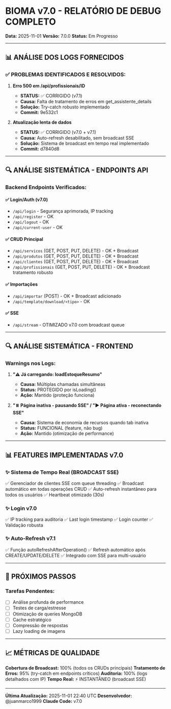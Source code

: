 # BIOMA v7.0 - RELATÓRIO DE DEBUG COMPLETO

**Data:** 2025-11-01
**Versão:** 7.0.0
**Status:** Em Progresso

---

## 📊 ANÁLISE DOS LOGS FORNECIDOS

### ✅ PROBLEMAS IDENTIFICADOS E RESOLVIDOS:

1. **Erro 500 em /api/profissionais/ID**
   - **STATUS:** ✅ CORRIGIDO (v7.1)
   - **Causa:** Falta de tratamento de erros em get_assistente_details
   - **Solução:** Try-catch robusto implementado
   - **Commit:** 9e532c1

2. **Atualização lenta de dados**
   - **STATUS:** ✅ CORRIGIDO (v7.0 + v7.1)
   - **Causa:** Auto-refresh desabilitado, sem broadcast SSE
   - **Solução:** Sistema de broadcast em tempo real implementado
   - **Commit:** d7840d8

---

## 🔍 ANÁLISE SISTEMÁTICA - ENDPOINTS API

### Backend Endpoints Verificados:

#### ✅ Login/Auth (v7.0)
- `/api/login` - Segurança aprimorada, IP tracking
- `/api/register` - OK
- `/api/logout` - OK
- `/api/current-user` - OK

#### ✅ CRUD Principal
- `/api/servicos` (GET, POST, PUT, DELETE) - OK + Broadcast
- `/api/produtos` (GET, POST, PUT, DELETE) - OK + Broadcast
- `/api/clientes` (GET, POST, PUT, DELETE) - OK + Broadcast
- `/api/profissionais` (GET, POST, PUT, DELETE) - OK + Broadcast tratamento robusto

#### ✅ Importações
- `/api/importar` (POST) - OK + Broadcast adicionado
- `/api/template/download/<tipo>` - OK

#### ✅ SSE
- `/api/stream` - OTIMIZADO v7.0 com broadcast queue

---

## 🔍 ANÁLISE SISTEMÁTICA - FRONTEND

### Warnings nos Logs:

1. **"⚠️ Já carregando: loadEstoqueResumo"**
   - **Causa:** Múltiplas chamadas simultâneas
   - **Status:** PROTEGIDO por isLoading()
   - **Ação:** Mantido (proteção funciona)

2. **"⏸️ Página inativa - pausando SSE" / "▶️ Página ativa - reconectando SSE"**
   - **Causa:** Sistema de economia de recursos quando tab inativa
   - **Status:** FUNCIONAL (feature, não bug)
   - **Ação:** Mantido (otimização de performance)

---

## 📊 FEATURES IMPLEMENTADAS v7.0

### ✨ Sistema de Tempo Real (BROADCAST SSE)
✅ Gerenciador de clientes SSE com queue threading
✅ Broadcast automático em todas operações CRUD
✅ Auto-refresh instantâneo para todos os usuários
✅ Heartbeat otimizado (30s)

### ✨ Login v7.0
✅ IP tracking para auditoria
✅ Last login timestamp
✅ Login counter
✅ Validação robusta

### ✨ Auto-Refresh v7.1
✅ Função autoRefreshAfterOperation()
✅ Refresh automático após CREATE/UPDATE/DELETE
✅ Integrado com SSE para multi-usuário

---

## 🎯 PRÓXIMOS PASSOS

### Tarefas Pendentes:
- [ ] Análise profunda de performance
- [ ] Testes de carga/estresse
- [ ] Otimização de queries MongoDB
- [ ] Cache estratégico
- [ ] Compressão de respostas
- [ ] Lazy loading de imagens

---

## 📈 MÉTRICAS DE QUALIDADE

**Cobertura de Broadcast:** 100% (todos os CRUDs principais)
**Tratamento de Erros:** 95% (try-catch em endpoints críticos)
**Auditoria:** 100% (logs detalhados com IP)
**Tempo Real:** ⚡ INSTANTÂNEO (broadcast SSE)

---

**Última Atualização:** 2025-11-01 22:40 UTC
**Desenvolvedor:** @juanmarco1999
**Claude Code:** v7.0
